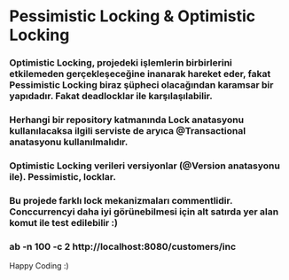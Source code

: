 # Pessimistic Locking & Optimistic Locking

### Optimistic Locking, projedeki işlemlerin birbirlerini etkilemeden gerçekleşeceğine inanarak hareket eder, fakat Pessimistic Locking biraz şüpheci olacağından karamsar bir yapıdadır. Fakat deadlocklar ile karşılaşılabilir.
### Herhangi bir repository katmanında Lock anatasyonu kullanılacaksa ilgili serviste de aryıca @Transactional anatasyonu kullanılmalıdır.
### Optimistic Locking verileri versiyonlar (@Version anatasyonu ile). Pessimistic, locklar.

### Bu projede farklı lock mekanizmaları commentlidir. Conccurrencyi daha iyi görünebilmesi için alt satırda yer alan komut ile test edilebilir :)

### ab -n 100 -c 2 http://localhost:8080/customers/inc

Happy Coding :)
